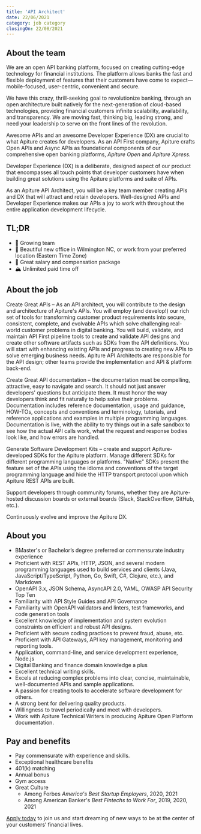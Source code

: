 ```yaml
---
title: 'API Architect'
date: 22/06/2021
category: job category
closingOn: 22/08/2021
---
```

## About the team

We are an open API banking platform, focused on creating cutting-edge technology for financial institutions.
The platform allows banks the fast and flexible deployment of features that their customers
have come to expect—mobile-focused, user-centric, convenient and secure.

We have this crazy, thrill-seeking goal to revolutionize banking,
through an open architecture built natively for the next-generation of cloud-based technologies, providing financial customers infinite scalability, availability, and transparency.
We are moving fast, thinking big, leading strong, and need your leadership to serve on the front lines of the revolution.

Awesome APIs and an awesome Developer Experience (DX) are crucial to what Apiture creates for developers.
As an API First company, Apiture crafts Open APIs and Async APIs as foundational components of our comprehensive open banking platforms, 
_Apiture Open_ and _Apiture Xpress_.

Developer Experience (DX) is a deliberate, designed aspect of our product that encompasses all touch points that developer
customers have when building great solutions using the Apiture platforms and suite of APIs. 

As an Apiture API Architect, you will be a key team member creating APIs and DX that will attract and retain developers.
Well-designed APIs and Developer Experience makes our APIs a joy to work with throughout the entire application development lifecycle.

## TL;DR

* :muscle: Growing team
* :house_with_garden: Beautiful new office in Wilmington NC, or work from your preferred location (Eastern Time Zone)
* :money_mouth_face: Great salary and compensation package
* :mountain_snow: Unlimited paid time off

## About the job

Create Great APIs – As an API architect, you will contribute to the design and architecture of Apiture's APIs. You will employ (and develop!) our rich set of tools for transforming customer product requirements into secure, consistent, complete, and evolvable APIs which solve challenging real-world customer problems in digital banking. You will build, validate, and maintain API First pipeline tools to create and validate API designs and create other software artifacts such as SDKs from the API definitions. You will start with enhancing existing APIs and progress to creating new APIs to solve emerging business needs. Apiture API Architects are responsible for the API design; other teams provide the implementation and API & platform back-end.

Create Great API documentation – the documentation must be compelling, attractive, easy to navigate and search. It should not just answer developers' questions but anticipate them. It must honor the way developers think and fit naturally to help solve their problems. Documentation includes reference documentation, usage and guidance, HOW-TOs, concepts and conventions and terminology, tutorials, and reference applications and examples in multiple programming languages. Documentation is live, with the ability to try things out in a safe sandbox to see how the actual API calls work, what the request and response bodies look like, and how errors are handled. 

Generate Software Development Kits – create and support Apiture-developed SDKs for the Apiture platform. Manage different SDKs for different programming languages or platforms. "Native" SDKs present the feature set of the APIs using the idioms and conventions of the target programming language and hide the HTTP transport protocol upon which Apiture REST APIs are built.

Support developers through community forums, whether they are Apiture-hosted discussion boards or external boards (Slack, StackOverflow, GitHub, etc.). 

Continuously evolve and improve the Apiture DX.

## About you

* BMaster's or Bachelor’s degree preferred or commensurate industry experience
* Proficient with REST APIs, HTTP, JSON, and several modern programming languages used to build services and clients (Java, JavaScript/TypeScript, Python, Go, Swift, C#, Clojure, etc.), and Markdown
* OpenAPI 3.x, JSON Schema, AsyncAPI 2.0, YAML, OWASP API Security Top Ten
* Familiarity with API Style Guides and API Governance
* Familiarity with OpenAPI validators and linters, test frameworks, and code generation tools
* Excellent knowledge of implementation and system evolution constraints on efficient and robust API designs.
* Proficient with secure coding practices to prevent fraud, abuse, etc.
* Proficient with API Gateways, API key management, monitoring and reporting tools.
* Application, command-line, and service development experience, Node.js
* Digital Banking and finance domain knowledge a plus
* Excellent technical writing skills.
* Excels at reducing complex problems into clear, concise, maintainable, well-documented APIs and sample applications.
* A passion for creating tools to accelerate software development for others.
* A strong bent for delivering quality products.
* Willingness to travel periodically and meet with developers. 
* Work with Apiture Technical Writers in producing Apiture Open Platform documentation.


## Pay and benefits

* Pay commensurate with experience and skills.
* Exceptional healthcare benefits
* 401(k) matching
* Annual bonus
* Gym access
* Great Culture
  * Among Forbes _America's Best Startup Employers_, 2020, 2021
  * Among American Banker's _Best Fintechs to Work For_, 2019, 2020, 2021

[Apply today](https://apiture.com/careers/?gh_jid=5303104002) 
to join us and start dreaming of new ways to be at the center of your customers’ financial lives.
